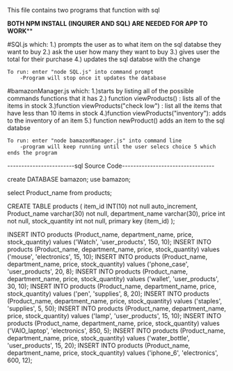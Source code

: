 This file contains two programs that function with sql
	
******BOTH NPM INSTALL (INQUIRER AND SQL) ARE NEEDED FOR APP TO WORK********


#SQl.js which: 
	1.) prompts the user as to what item on the sql databse they want to buy
	2.) ask the user how many they want to buy
	3.) gives user the total for their purchase
	4.) updates the sql databse with the change 

	To run: enter "node SQL.js" into command prompt
		-Program will stop once it updates the database



#bamazonManager.js which:
	1.)starts by listing all of the possible commands functions that it has
	2.) function viewProducts() : lists all of the items in stock 
	3.)function viewProducts("check low") : list all the items that have less than 10 items in stock
	4.)function viewProducts("inventory"):  adds to the inventory of an item
	5.) function newProduct() adds an item to the sql databse


	To run: enter "node bamazonManager.js" into command line
		-program will keep running until the user selecs choice 5 which ends the program



------------------------sql Source Code---------------------------------

create DATABASE bamazon;
use bamazon;

select Product_name from products;


CREATE TABLE products (
 item_id INT(10) not null auto_increment,
 Product_name varchar(30) not null,
 department_name varchar(30),
 price int not null,
 stock_quantity int not null,
 primary key (item_id)
);

INSERT INTO products (Product_name, department_name, price, stock_quantity)
values ('Watch', 'user_products', 150, 10);
INSERT INTO products (Product_name, department_name, price, stock_quantity)
values ('mouse', 'electronics', 15, 10);
INSERT INTO products (Product_name, department_name, price, stock_quantity)
values ('phone_case', 'user_products', 20, 8);
INSERT INTO products (Product_name, department_name, price, stock_quantity)
values ('wallet', 'user_products', 30, 10);
INSERT INTO products (Product_name, department_name, price, stock_quantity)
values ('pen', 'supplies', 8, 20);
INSERT INTO products (Product_name, department_name, price, stock_quantity)
values ('staples', 'supplies', 5, 50);
INSERT INTO products (Product_name, department_name, price, stock_quantity)
values ('lamp', 'user_products', 15, 10);
INSERT INTO products (Product_name, department_name, price, stock_quantity)
values ('VAIO_laptop', 'electronics', 850, 5);
INSERT INTO products (Product_name, department_name, price, stock_quantity)
values ('water_bottle', 'user_products', 15, 20);
INSERT INTO products (Product_name, department_name, price, stock_quantity)
values ('iphone_6', 'electronics', 600, 12);

